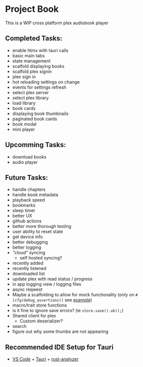 # Project Book

This is a WIP cross platform plex audiobook player

## Completed Tasks:
- enable htmx with tauri calls
- basic main tabs
- state management
- scalfold displaying books
- scalfold plex signin
- plex sign in
- hot reloading settings on change
- events for settings refresh
- select plex server
- select plex library
- load library
- book cards
- displaying book thumbnails
- paginated book cards
- book modal
- mini player

## Upcomming Tasks:
- download books
- audio player


## Future Tasks:
- handle chapters
- handle book metadata
- playback speed
- bookmarks
- sleep timer
- better UX
- github actions
- better more thorough testing
- user ability to reset state
- get device info
- better debugging
- better logging
- _"cloud"_ syncing
  - self hosted syncing?
- recently added
- recently listened
- downloaded list
- update plex with read status / progress
- in app logging view / logging files
- async reqwest
- Maybe a scalfolding to allow for mock functionality (only on `#[cfg(debug_assertions)]` see [example](https://stackoverflow.com/questions/39204908/how-to-check-release-debug-builds-using-cfg-in-rust))
- macro/trait store functions
- is it fine to ignore save errors? (ie `store.save().ok();`)
- Shared client for plex
  - Custom deserializer?
- search
- figure out why some thumbs are not appearing

## Recommended IDE Setup for Tauri

- [VS Code](https://code.visualstudio.com/) + [Tauri](https://marketplace.visualstudio.com/items?itemName=tauri-apps.tauri-vscode) + [rust-analyzer](https://marketplace.visualstudio.com/items?itemName=rust-lang.rust-analyzer)
